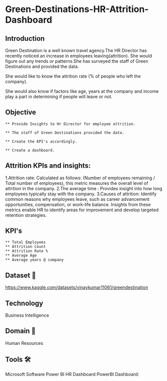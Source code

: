 # Green-Destinations-HR-Attrition-Dashboard
## Introduction

Green Destination is a well known travel agency.The HR Director has recently noticed an increase in employees leaving(attrition). She would figure out any trends or patterns.She has surveyed the staff of Green Destinations and provided the data.

She would like to know the attrition rate (% of people who left the company).

She would also know if factors like age, years at the company and income play a part in determining if people will leave or not.
## Objective

    ** Provide Insights to Hr Director for employee attrition.

    ** The staff of Green Destinations provided the data.

    ** Create the KPI's accordingly.

    ** Create a dashboard.

## Attrition KPIs and insights:

1.Attrition rate: Calculated as follows: (Number of employees remaining / Total number of employees), this metric measures the overall level of attrition in the company. 
2.The average time : Provides insight into how long employees typically stay with the company. 
3.Causes of attrition: Identify common reasons why employees leave, such as career advancement opportunities, compensation, or work-life balance. Insights from these metrics enable HR to identify areas for improvement and develop targeted retention strategies.

## KPI's
    ** Total Employees
    ** Attrition Count
    ** Attrition Rate %
    ** Average Age
    ** Average years @ company
## Dataset 📀
https://www.kaggle.com/datasets/vinaykumar11061/greendestination
## Technology
Business Intelligence
## Domain 🛒
Human Resources
## Tools 🛠
Microsoft Software Power BI
HR Dashboard
PowerBI Dashboard:
